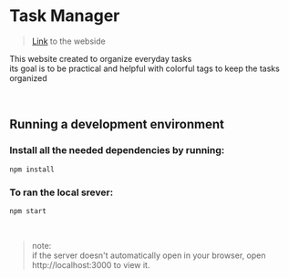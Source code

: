 # Task Manager
> [Link](https://your-task-list.web.app/) to the webside

This website created to organize everyday tasks
<br/>
its goal is to be practical and helpful with colorful tags to keep the tasks organized

<br/>

## Running a development environment
### Install all the needed dependencies by running:
```
npm install
```

### To ran the local srever:
```
npm start
```
<br/>

> note:<br/>if the server doesn't automatically open in your browser, open http://localhost:3000 to view it.
